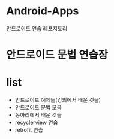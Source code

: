 # Android-Apps
안드로이드 연습 레포지토리

<h1>안드로이드 문법 연습장</h1>

# list
<ul>
  <li>안드로이드 예제들(강의에서 배운 것들)</li>
  <li>안드로이드 문법 모음</li>
  <li>동아리에서 배운 것들</li>
  <li>recyclerview 연습</li>
  <li>retrofit 연습</li>
</ul>
